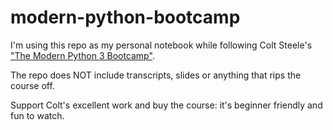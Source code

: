 # modern-python-bootcamp
 
I'm using this repo as my personal notebook while following Colt Steele's ["The Modern Python 3 Bootcamp"](https://www.udemy.com/course/the-modern-python3-bootcamp).

The repo does NOT include transcripts, slides or anything that rips the course off.

Support Colt's excellent work and buy the course: it's beginner friendly and fun to watch. 
